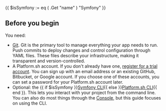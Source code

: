 {{ $isSymfony := eq ( .Get "name" ) "Symfony" }}
## Before you begin

You need:

- [Git](https://git-scm.com/downloads).
  Git is the primary tool to manage everything your app needs to run.
  Push commits to deploy changes and control configuration through YAML files.
  These files describe your infrastructure, making it transparent and version-controlled.
- A Platform.sh account.
  If you don't already have one, [register for a trial account](https://auth.api.platform.sh/register).
  You can sign up with an email address or an existing GitHub, Bitbucket, or Google account.
  If you choose one of these accounts, you can set a password for your Platform.sh account later.
- Optional: the {{ if $isSymfony }}[Symfony CLI](https://symfony.com/download){{ else }}[Platform.sh CLI](/administration/cli/_index.md){{ end }}.
  This lets you interact with your project from the command line.
  You can also do most things through the [Console](/administration/web/_index.md),
  but this guide focuses on using the CLI.
